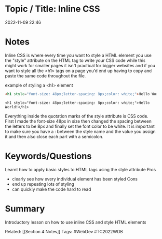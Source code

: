 # Topic / Title: Inline CSS

2022-11-09
22:46


# Notes
Inline CSS is where every time you want to style a HTML element you use the "style" attribute on the HTML tag to write your CSS code while this might work for smaller pages it isn't practical for bigger websites and if you want to style all the \<h1> tags on a page you'd end up having to copy and paste the same code throughout the file. 

example of styling a \<h1> element
```html
<h1 style="font-size: 48px;letter-spacing: 8px;color: white;">Hello World!</h1>
```
```ad-success
<h1 style="font-size: 48px;letter-spacing: 8px;color: white;">Hello World!</h1>
```
Everything inside the quotation marks of the style attribute is CSS code. First I made the font-size 48px in size then changed the spacing between the letters to be 8px and finally set the font color to be white. It is important to make sure you have a : between the style name and the value you assign it and then also close each part with a semicolon.
# Keywords/Questions
Learnt how to apply basic styles to HTML tags using the style attribute
Pros
- clearly see how every individual element has been styled
Cons
- end up repeating lots of styling
- can quickly make the code hard to read
# Summary
Introductory lesson on how to use inline CSS and style HTML elements

Related: [[Section 4 Notes]]
Tags: #WebDev #TC2022WDB 